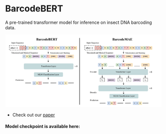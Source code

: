 # BarcodeBERT

A pre-trained transformer model for inference on insect DNA barcoding data.

<p align="center">
  <img src ="Figures/Arch_mae.png" alt="drawing" width="800"/>
</p>

* Check out our [paper](https://arxiv.org/pdf/2502.18405)

#### Model checkpoint is available here: 


